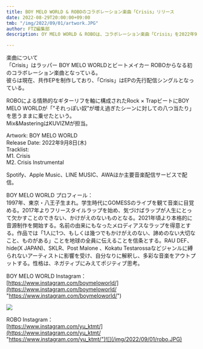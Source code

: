 ```yaml
---
title: BOY MELO WORLD & ROBOのコラボレーション楽曲「Crisis」リリース
date: 2022-08-29T20:00:00+09:00
tmb: "/img/2022/09/01/artwork.JPG"
author: FTZ編集部
description: OY MELO WORLD & ROBOは、コラボレーション楽曲「Crisis」を2022年9月8日(木)に各種音楽配信サービスにてリリースする

---
```

楽曲について  
「Crisis」はラッパー BOY MELO WORLDとビートメイカー ROBOからなる初のコラボレーション楽曲となっている。  
彼らは現在、共作EPを制作しており、「Crisis」はEPの先行配信シングルとなっている。

ROBOによる情熱的なギターリフを軸に構成されたRock × TrapビートにBOY MELO WORLDが「”それっぽい奴”が増え過ぎたシーンに対しての八つ当たり」を思うままに乗せたという。  
Mix&MasteringはKUVIZMが担当。

Artwork: BOY MELO WORLD  
Release Date: 2022年9月8日(木)  
Tracklist:  
M1. Crisis  
M2. Crisis Instrumental

Spotify、Apple Music、LINE MUSIC、AWAほか主要音楽配信サービスで配信。

BOY MELO WORLD プロフィール：  
1997年、東京・八王子生まれ。学生時代にGOMESSのライブを観て音楽に目覚める。2017年よりフリースタイルラップを始め、気づけばラップが人生にとって欠かすことのできない、かけがえのないものとなる。2021年頃より本格的に音源制作を開始する。名前の由来にもなったメロディアスなラップを得意とする。作品では「1人に1つ、もしくは幾つでもかけがえのない、諦めのない大切なこと、ものがある」ことを地球の全員に伝えることを信条とする。RAU DEF、hide(X JAPAN)、SKLR、Post Malone 、Kokatu Testarossaなどジャンルに縛られないアーティストに影響を受け、自分なりに解釈し、多彩な音楽をアウトプットする。性格は、ネガティブにみえてポジティブ思考。

BOY MELO WORLD Instagram：  
[https://www.instagram.com/boymeloworld/](https://www.instagram.com/boymeloworld/ "https://www.instagram.com/boymeloworld/")

![](/img/2022/09/01/boy_melo_world.JPG)

ROBO Instagram：  
[https://www.instagram.com/yu_ktmt/](https://www.instagram.com/yu_ktmt/ "https://www.instagram.com/yu_ktmt/")![](/img/2022/09/01/robo.JPG)